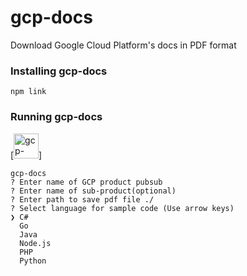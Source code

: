 # gcp-docs
Download Google Cloud Platform's docs in PDF format

### Installing gcp-docs
```
npm link
```

### Running gcp-docs

[<img alt="gcp-docs" width="40px" src="img/command.png" />]

```
gcp-docs
? Enter name of GCP product pubsub
? Enter name of sub-product(optional) 
? Enter path to save pdf file ./
? Select language for sample code (Use arrow keys)
❯ C# 
  Go 
  Java 
  Node.js 
  PHP 
  Python 
```
